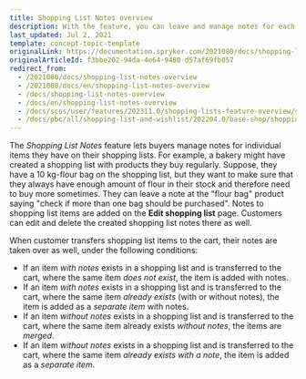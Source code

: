 ```yaml
---
title: Shopping List Notes overview
description: With the feature, you can leave and manage notes for each item in the order.
last_updated: Jul 2, 2021
template: concept-topic-template
originalLink: https://documentation.spryker.com/2021080/docs/shopping-list-notes-overview
originalArticleId: f3bbe202-94da-4e64-9480-d57af69fb057
redirect_from:
  - /2021080/docs/shopping-list-notes-overview
  - /2021080/docs/en/shopping-list-notes-overview
  - /docs/shopping-list-notes-overview
  - /docs/en/shopping-list-notes-overview
  - /docs/scos/user/features/202311.0/shopping-lists-feature-overview/shopping-list-notes-overview.html
  - /docs/pbc/all/shopping-list-and-wishlist/202204.0/base-shop/shopping-lists-feature-overview/shopping-list-notes-overview.html
---
```


The *Shopping List Notes* feature lets buyers manage notes for individual items they have on their shopping lists. For example, a bakery might have created a shopping list with products they buy regularly. Suppose, they have a 10&nbsp;kg-flour bag on the shopping list, but they want to make sure that they always have enough amount of flour in their stock and therefore need to buy more sometimes. They can leave a note at the "flour bag" product saying "check if more than one bag should be purchased". Notes to shopping list items are added on the **Edit shopping list** page. Customers can edit and delete the created shopping list notes there as well.

When customer transfers shopping list items to the cart, their notes are taken over as well, under the following conditions:

- If an item *with notes* exists in a shopping list and is transferred to the cart, where the same item *does not exist*, the item is added with notes.
- If an item *with notes* exists in a shopping list and is transferred to the cart, where the same item *already exists* (with or without notes), the item is added as a *separate item* with notes.
- If an item *without notes* exists in a shopping list and is transferred to the cart, where the same item already exists *without notes*, the items are *merged*.
- If an item *without notes* exists in a shopping list and is transferred to the cart, where the same item *already exists with a note*, the item is added as a *separate item*.
